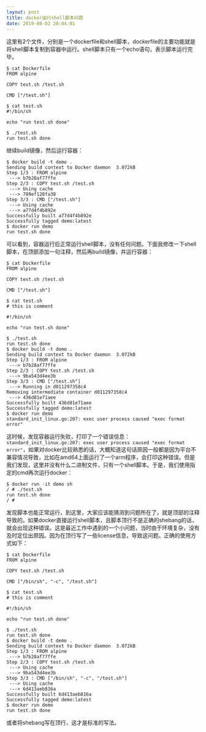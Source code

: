 ```yaml
---
layout: post
title: docker运行shell脚本问题
date: 2019-08-02 20:04:01
---
```


这里有2个文件，分别是一个dockerfile和shell脚本，dockerfile的主要功能就是将shell脚本复制到容器中运行。shell脚本只有一个echo语句，表示脚本运行完毕。

```
$ cat Dockerfile
FROM alpine

COPY test.sh /test.sh

CMD ["/test.sh"]

$ cat test.sh
#!/bin/sh

echo "run test.sh done"

$ ./test.sh
run test.sh done

```

继续build镜像，然后运行容器：

```
$ docker build -t demo .
Sending build context to Docker daemon  3.072kB
Step 1/3 : FROM alpine
 ---> b7b28af77ffe
Step 2/3 : COPY test.sh /test.sh
 ---> Using cache
 ---> 789ef128fa38
Step 3/3 : CMD ["/test.sh"]
 ---> Using cache
 ---> a77d4f4b892e
Successfully built a77d4f4b892e
Successfully tagged demo:latest
$ docker run demo
run test.sh done
```

可以看到，容器运行后正常运行shell脚本，没有任何问题。下面我修改一下shell脚本，在顶部添加一句注释，然后再build镜像，并运行容器：

```
$ cat Dockerfile
FROM alpine

COPY test.sh /test.sh

CMD ["/test.sh"]

$ cat test.sh
# this is comment

#!/bin/sh

echo "run test.sh done"

$ ./test.sh
run test.sh done
$ docker build -t demo .
Sending build context to Docker daemon  3.072kB
Step 1/3 : FROM alpine
 ---> b7b28af77ffe
Step 2/3 : COPY test.sh /test.sh
 ---> 9ba543d4ee3b
Step 3/3 : CMD ["/test.sh"]
 ---> Running in d011297358c4
Removing intermediate container d011297358c4
 ---> 436d81e71aee
Successfully built 436d81e71aee
Successfully tagged demo:latest
$ docker run demo
standard_init_linux.go:207: exec user process caused "exec format error"

```

这时候，发现容器运行失败，打印了一个错误信息：`standard_init_linux.go:207: exec user process caused "exec format error"`，如果对docker比较熟悉的话，大概知道这句话原因一般都是因为平台不兼容情况导致，比如在amd64上面运行了一个arm程序，会打印这种错误。但是我们发现，这里并没有什么二进制文件，只有一个shell脚本。于是，我们使用指定的cmd再次运行docker：

```
$ docker run -it demo sh
/ # ./test.sh
run test.sh done
/ #
```

发现脚本也能正常运行，到这里，大家应该能猜测到问题所在了，就是顶部的注释导致的。如果docker直接运行shell脚本，且脚本顶行不是正确的shebang的话，就会出现这种错误。这是最近工作中遇到的一个小问题，当时由于环境复杂，没有及时定位出原因。因为在顶行写了一些license信息，导致这问题。正确的使用方式如下：

```
$ cat Dockerfile
FROM alpine

COPY test.sh /test.sh

CMD ["/bin/sh", "-c", "/test.sh"]

$ cat test.sh
# this is comment

#!/bin/sh

echo "run test.sh done"

$ ./test.sh
run test.sh done
$ docker build -t demo .
Sending build context to Docker daemon  3.072kB
Step 1/3 : FROM alpine
 ---> b7b28af77ffe
Step 2/3 : COPY test.sh /test.sh
 ---> Using cache
 ---> 9ba543d4ee3b
Step 3/3 : CMD ["/bin/sh", "-c", "/test.sh"]
 ---> Using cache
 ---> 6d413aeb816a
Successfully built 6d413aeb816a
Successfully tagged demo:latest
$ docker run demo
run test.sh done

```

或者将shebang写在顶行，这才是标准的写法。
